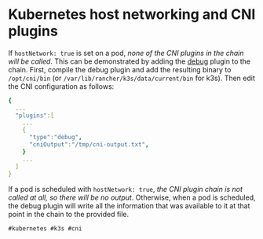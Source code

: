 # Kubernetes host networking and CNI plugins

If `hostNetwork: true` is set on a pod, *none of the CNI plugins in the chain
will be called*. This can be demonstrated by adding the
[debug](https://github.com/containernetworking/cni/tree/main/plugins/debug)
plugin to the chain. First, compile the debug plugin and add the resulting
binary to `/opt/cni/bin` (or `/var/lib/rancher/k3s/data/current/bin` for k3s).
Then edit the CNI configuration as follows:

```yaml
{
  ...
  "plugins":[
    ...
    {
      "type":"debug",
      "cniOutput":"/tmp/cni-output.txt",
    }
    ...
  ]
}

```

If a pod is scheduled with `hostNetwork: true`, *the CNI plugin chain is not
called at all, so there will be no output*. Otherwise, when a pod is scheduled,
the debug plugin will write all the information that was available to it at
that point in the chain to the provided file.

    #kubernetes #k3s #cni
